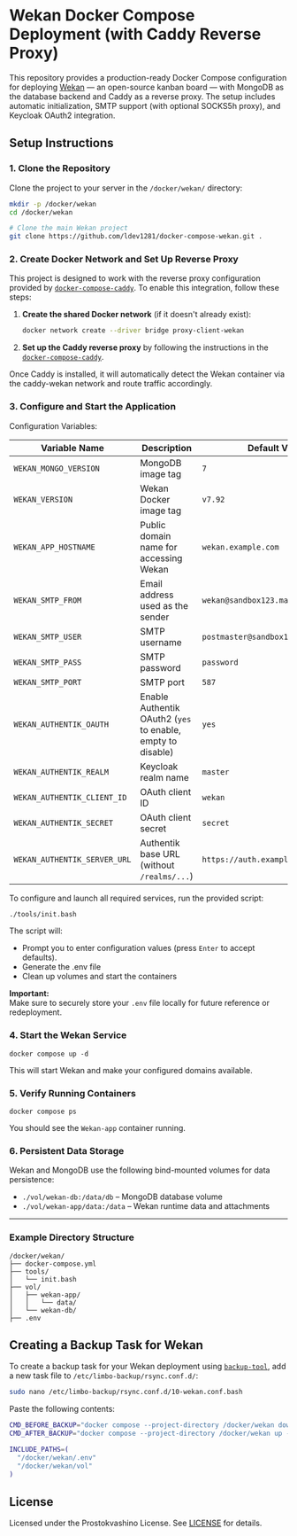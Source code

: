 # Wekan Docker Compose Deployment (with Caddy Reverse Proxy)

This repository provides a production-ready Docker Compose configuration for deploying [Wekan](https://wekan.github.io/) — an open-source kanban board — with MongoDB as the database backend and Caddy as a reverse proxy. The setup includes automatic initialization, SMTP support (with optional SOCKS5h proxy), and Keycloak OAuth2 integration.

## Setup Instructions

### 1. Clone the Repository

Clone the project to your server in the `/docker/wekan/` directory:

```bash
mkdir -p /docker/wekan
cd /docker/wekan

# Clone the main Wekan project
git clone https://github.com/ldev1281/docker-compose-wekan.git .
```
### 2. Create Docker Network and Set Up Reverse Proxy

This project is designed to work with the reverse proxy configuration provided by [`docker-compose-caddy`](https://github.com/ldev1281/docker-compose-caddy). To enable this integration, follow these steps:

1. **Create the shared Docker network** (if it doesn't already exist):

   ```bash
   docker network create --driver bridge proxy-client-wekan
   ```

2. **Set up the Caddy reverse proxy** by following the instructions in the [`docker-compose-caddy`](https://github.com/ldev1281/docker-compose-caddy).  

Once Caddy is installed, it will automatically detect the Wekan container via the caddy-wekan network and route traffic accordingly.

### 3. Configure and Start the Application

Configuration Variables:

| Variable Name                  | Description                                                          | Default Value                             |
|-------------------------------|----------------------------------------------------------------------|-------------------------------------------|
| `WEKAN_MONGO_VERSION`         | MongoDB image tag                                                    | `7`                                       |
| `WEKAN_VERSION`               | Wekan Docker image tag                                               | `v7.92`                                   |
| `WEKAN_APP_HOSTNAME`          | Public domain name for accessing Wekan                               | `wekan.example.com`                       |
| `WEKAN_SMTP_FROM`             | Email address used as the sender                                     | `wekan@sandbox123.mailgun.org`           |
| `WEKAN_SMTP_USER`             | SMTP username                                                        | `postmaster@sandbox123.mailgun.org`      |
| `WEKAN_SMTP_PASS`             | SMTP password                                                        | `password`                                |
| `WEKAN_SMTP_PORT`             | SMTP port                                                            | `587`                                     |
| `WEKAN_AUTHENTIK_OAUTH`        | Enable Authentik OAuth2 (`yes` to enable, empty to disable)           | `yes`                                     |
| `WEKAN_AUTHENTIK_REALM`        | Keycloak realm name                                                  | `master`                                  |
| `WEKAN_AUTHENTIK_CLIENT_ID`    | OAuth client ID                                                      | `wekan`                                   |
| `WEKAN_AUTHENTIK_SECRET`       | OAuth client secret                                                  | `secret`                                  |
| `WEKAN_AUTHENTIK_SERVER_URL`   | Authentik base URL (without `/realms/...`)                            | `https://auth.example.com`                |

To configure and launch all required services, run the provided script:

```bash
./tools/init.bash
```

The script will:

- Prompt you to enter configuration values (press `Enter` to accept defaults).
- Generate the .env file
- Clean up volumes and start the containers

**Important:**  
Make sure to securely store your `.env` file locally for future reference or redeployment.


### 4. Start the Wekan Service

```
docker compose up -d
```

This will start Wekan and make your configured domains available.

### 5. Verify Running Containers

```
docker compose ps
```

You should see the `Wekan-app` container running.

### 6. Persistent Data Storage

Wekan and MongoDB use the following bind-mounted volumes for data persistence:

- `./vol/wekan-db:/data/db` – MongoDB database volume
- `./vol/wekan-app/data:/data` – Wekan runtime data and attachments

---

### Example Directory Structure

```
/docker/wekan/
├── docker-compose.yml
├── tools/
│   └── init.bash
├── vol/
│   ├── wekan-app/
│   │   └── data/
│   └── wekan-db/
├── .env
```


## Creating a Backup Task for Wekan

To create a backup task for your Wekan deployment using [`backup-tool`](https://github.com/jordimock/backup-tool), add a new task file to `/etc/limbo-backup/rsync.conf.d/`:

```bash
sudo nano /etc/limbo-backup/rsync.conf.d/10-wekan.conf.bash
```

Paste the following contents:

```bash
CMD_BEFORE_BACKUP="docker compose --project-directory /docker/wekan down"
CMD_AFTER_BACKUP="docker compose --project-directory /docker/wekan up -d"

INCLUDE_PATHS=(
  "/docker/wekan/.env"
  "/docker/wekan/vol"
)
```

## License

Licensed under the Prostokvashino License. See [LICENSE](LICENSE) for details.
